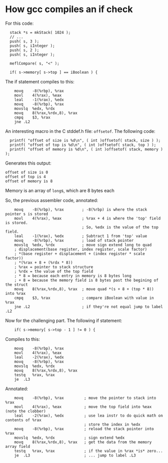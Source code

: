 # How gcc compiles an if check
For this code:
```
  stack *s = mkStack( 1024 );
  // ...
  push( s, 3 );
  push( s, iInteger );
  push( s, 2 );
  push( s, iInteger );

  meflCompare( s, "<" );

  if( s->memory[ s->top ] == iBoolean ) {
```

The if statement compiles to this:
```
	movq	-8(%rbp), %rax
	movl	4(%rax), %eax
	leal	-1(%rax), %edx
	movq	-8(%rbp), %rax
	movslq	%edx, %rdx
	movq	8(%rax,%rdx,8), %rax
	cmpq	$3, %rax
	jne	.L2
```

An interesting macro in the C stddef.h file: `offsetof`.  The following code:
```
  printf( "offset of size is %d\n", ( int )offsetof( stack, size ) );
  printf( "offset of top is %d\n", ( int )offsetof( stack, top ) );
  printf( "offset of memory is %d\n", ( int )offsetof( stack, memory ) );
```

Generates this output:
```
offset of size is 0
offset of top is 4
offset of memory is 8
```

Memory is an array of `long`s, which are  8 bytes each

So, the previous assembler code, annotated:
```
	movq	-8(%rbp), %rax        ; -8(%rbp) is where the stack pointer s is stored
	movl	4(%rax), %eax         ; %rax + 4 is where the 'top' field is stored.
                                  ; So, %edx is the value of the top field.
	leal	-1(%rax), %edx        ; Subtract 1 from 'top' value
	movq	-8(%rbp), %rax        ; load of stack pointer 
	movslq	%edx, %rdx            ; move sign extend long to quad
    ; displacement(base register, index register, scale factor)
    ; *(base register + displacement + (index register * scale factor))
    ; *(%rax + 8 + (%rdx * 8))
    ; %rax = pointer to stack structure
    ; %rdx = the value of the top field
    ; * 8 = because each entry in memory is 8 bytes long
    ; + 8 = because the memory field is 8 bytes past the begining of the struct
	movq	8(%rax,%rdx,8), %rax  ; move quad *(s + 8 + (top * 8)) into %rax
	cmpq	$3, %rax              ; compare iBoolean with value in %rax
	jne	.L2                       ; if they're not equal jump to label .L2
```

Now for the challenging part.  The following if statement:
```
    if( s->memory[ s->top - 1 ] != 0 ) {
```
Compiles to this:
```
	movq	-8(%rbp), %rax
	movl	4(%rax), %eax
	leal	-2(%rax), %edx
	movq	-8(%rbp), %rax
	movslq	%edx, %rdx
	movq	8(%rax,%rdx,8), %rax
	testq	%rax, %rax
	je	.L3
```

Annotated:
```
	movq	-8(%rbp), %rax         ; move the pointer to stack into %rax
	movl	4(%rax), %eax          ; move the top field into %eax (note the clobber)
	leal	-2(%rax), %edx         ; use lea instr to do quick math on contents of %rax
                                   ; store the index in %edx
	movq	-8(%rbp), %rax         ; reload the stack pointer into %rax
	movslq	%edx, %rdx             ; sign extend %edx
	movq	8(%rax,%rdx,8), %rax   ; get the data from the memory array field
	testq	%rax, %rax             ; if the value in %rax *is* zero...
	je	.L3                        ; ... jump to label .L3
```
